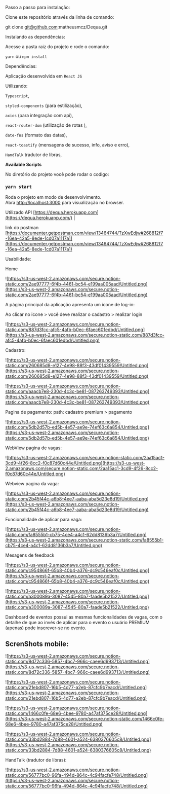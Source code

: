 Passo a passo para instalação:

Clone este repositório através da linha de comando:

git clone [git@github.com](mailto:git@github.com):matheusmcz/Dequa.git

Instalando as dependências:

Acesse a pasta raiz do projeto e rode o comando:

`yarn` ou `npm install`

Dependências:

Aplicação desenvolvida em `React JS`

Utilizando:

`Typescript`, 

`styled-components` (para estilização), 

`axios` (para integração com api),

`react-router-dom` (utilização de rotas ),

`date-fns` (formato das datas),

`react-toastify` (mensagens de sucesso, info, aviso e erro),

 `HandTalk` tradutor de libras,

**Available Scripts**

No diretório do projeto você pode rodar o codigo:

### **`yarn start`**

Roda o projeto em modo de desenvolvimento. Abra [http://localhost:3000](http://localhost:3000/) para visualização no browser.

Utilizado API [https://dequa.herokuapp.com](https://dequa.herokuapp.com/) |  

link do postman [https://documenter.getpostman.com/view/13464744/TzXwEdjw#268812f7-16ea-42a5-8ede-1cd07a1117a1](https://documenter.getpostman.com/view/13464744/TzXwEdjw#268812f7-16ea-42a5-8ede-1cd07a1117a1)

Usabilidade:

Home

![https://s3-us-west-2.amazonaws.com/secure.notion-static.com/2ae97777-6f4b-4461-bc54-e199aa005aad/Untitled.png](https://s3-us-west-2.amazonaws.com/secure.notion-static.com/2ae97777-6f4b-4461-bc54-e199aa005aad/Untitled.png)

A página principal da aplicação apresenta um icone de log-in:

Ao clicar no icone > você deve realizar o cadastro > realizar login

![https://s3-us-west-2.amazonaws.com/secure.notion-static.com/887d3fcc-afc5-4afb-b0ec-6faec601edbd/Untitled.png](https://s3-us-west-2.amazonaws.com/secure.notion-static.com/887d3fcc-afc5-4afb-b0ec-6faec601edbd/Untitled.png)

Cadastro:

![https://s3-us-west-2.amazonaws.com/secure.notion-static.com/260685d8-e127-4e98-88f3-43df01439559/Untitled.png](https://s3-us-west-2.amazonaws.com/secure.notion-static.com/260685d8-e127-4e98-88f3-43df01439559/Untitled.png)

![https://s3-us-west-2.amazonaws.com/secure.notion-static.com/aaacb7e8-230d-4c3c-be81-087263749393/Untitled.png](https://s3-us-west-2.amazonaws.com/secure.notion-static.com/aaacb7e8-230d-4c3c-be81-087263749393/Untitled.png)

Pagina de pagamento: path: cadastro premium > pagamento

![https://s3-us-west-2.amazonaws.com/secure.notion-static.com/5db2d57b-ed5b-4e57-ae9e-74ef63c6a854/Untitled.png](https://s3-us-west-2.amazonaws.com/secure.notion-static.com/5db2d57b-ed5b-4e57-ae9e-74ef63c6a854/Untitled.png)

WebView pagina de vagas:

![https://s3-us-west-2.amazonaws.com/secure.notion-static.com/2aa15ac1-3cd9-4f26-8cc2-f0c87d60c44e/Untitled.png](https://s3-us-west-2.amazonaws.com/secure.notion-static.com/2aa15ac1-3cd9-4f26-8cc2-f0c87d60c44e/Untitled.png)

Webview pagina da vaga:

![https://s3-us-west-2.amazonaws.com/secure.notion-static.com/2b45f44c-a6b8-4ee7-aaba-aba5d23e8d19/Untitled.png](https://s3-us-west-2.amazonaws.com/secure.notion-static.com/2b45f44c-a6b8-4ee7-aaba-aba5d23e8d19/Untitled.png)

Funcionalidade de aplicar para vaga: 

![https://s3-us-west-2.amazonaws.com/secure.notion-static.com/fa8555b1-cb75-4ce4-a4c1-62dd8136b3a7/Untitled.png](https://s3-us-west-2.amazonaws.com/secure.notion-static.com/fa8555b1-cb75-4ce4-a4c1-62dd8136b3a7/Untitled.png)

Mesagens de feedback

![https://s3-us-west-2.amazonaws.com/secure.notion-static.com/c954866f-65b8-40b4-a376-dc9c546eaf0c/Untitled.png](https://s3-us-west-2.amazonaws.com/secure.notion-static.com/c954866f-65b8-40b4-a376-dc9c546eaf0c/Untitled.png)

![https://s3-us-west-2.amazonaws.com/secure.notion-static.com/a300089a-3087-4545-80a7-faade5b21522/Untitled.png](https://s3-us-west-2.amazonaws.com/secure.notion-static.com/a300089a-3087-4545-80a7-faade5b21522/Untitled.png)

Dashboard de eventos possui as mesmas funcionalidades de vagas, com o detalhe de que ao invés de aplicar para o evento o usuário PREMIUM (apenas) pode inscrever-se no evento.

## ScrenShots mobile:

![https://s3-us-west-2.amazonaws.com/secure.notion-static.com/8d72c336-5857-4bc7-966c-caee6d993713/Untitled.png](https://s3-us-west-2.amazonaws.com/secure.notion-static.com/8d72c336-5857-4bc7-966c-caee6d993713/Untitled.png)

![https://s3-us-west-2.amazonaws.com/secure.notion-static.com/21ebd807-16b5-4d77-a2eb-87cfc9b7eacd/Untitled.png](https://s3-us-west-2.amazonaws.com/secure.notion-static.com/21ebd807-16b5-4d77-a2eb-87cfc9b7eacd/Untitled.png)

![https://s3-us-west-2.amazonaws.com/secure.notion-static.com/1466c0fe-68e6-4bee-9780-a47af375ce28/Untitled.png](https://s3-us-west-2.amazonaws.com/secure.notion-static.com/1466c0fe-68e6-4bee-9780-a47af375ce28/Untitled.png)

![https://s3-us-west-2.amazonaws.com/secure.notion-static.com/33bd2884-7d88-4601-a524-6380376605c8/Untitled.png](https://s3-us-west-2.amazonaws.com/secure.notion-static.com/33bd2884-7d88-4601-a524-6380376605c8/Untitled.png)

HandTalk (tradutor de libras):

![https://s3-us-west-2.amazonaws.com/secure.notion-static.com/56777bc0-96fa-494d-864c-4c94facfe748/Untitled.png](https://s3-us-west-2.amazonaws.com/secure.notion-static.com/56777bc0-96fa-494d-864c-4c94facfe748/Untitled.png)

